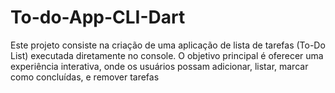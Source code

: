 # To-do-App-CLI-Dart
Este projeto consiste na criação de uma aplicação de lista de tarefas (To-Do List) executada diretamente no console. O objetivo principal é oferecer uma experiência interativa, onde os usuários possam adicionar, listar, marcar como concluídas, e remover tarefas
